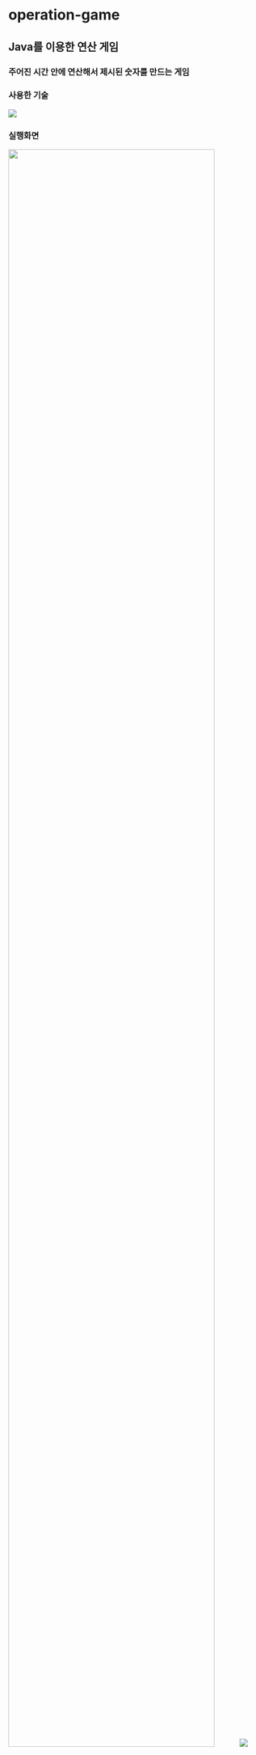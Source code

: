# operation-game

## Java를 이용한 연산 게임

### 주어진 시간 안에 연산해서 제시된 숫자를 만드는 게임

### 사용한 기술

<img src="https://img.shields.io/badge/java-E34F26?style=for-the-badge&logo=html5&logoColor=007396">

### 실행화면

<img src="https://user-images.githubusercontent.com/84840032/147167133-0f747d99-76dc-41a1-be31-da160e867fa6.png" width=90%>
<img src="https://user-images.githubusercontent.com/84840032/147167670-d45a9c86-8edc-4784-974e-3cfeff1f1955.gif">
